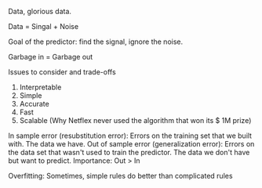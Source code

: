 
Data, glorious data. 

Data = Singal + Noise

Goal of the predictor: find the signal, ignore the noise. 

Garbage in = Garbage out

Issues to consider and trade-offs

1. Interpretable
2. Simple
3. Accurate
4. Fast
5. Scalable (Why Netflex never used the algorithm that won its $ 1M prize)

In sample error (resubstitution error): Errors on the training set that we built with. The data we have.
Out of sample error (generalization error): Errors on the data set that wasn't used to train the predictor. The data we don't have but want to predict. 
Importance: Out > In

Overfitting: Sometimes, simple rules do better than complicated rules
